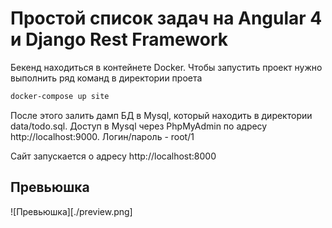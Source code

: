 # Простой список задач на Angular 4 и Django Rest Framework

Бекенд находиться в контейнете Docker. Чтобы запустить проект нужно выполнить ряд команд в директории проета

```bash
docker-compose up site
```

После этого залить дамп БД в Mysql, который находить в директории data/todo.sql.
Доступ в Mysql через PhpMyAdmin по адресу http://localhost:9000. Логин/пароль - root/1

Сайт запускается о адресу http://localhost:8000

## Превьюшка

![Превьюшка][./preview.png]